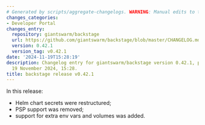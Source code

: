 ```yaml
---
# Generated by scripts/aggregate-changelogs. WARNING: Manual edits to this files will be overwritten.
changes_categories:
- Developer Portal
changes_entry:
  repository: giantswarm/backstage
  url: https://github.com/giantswarm/backstage/blob/master/CHANGELOG.md#0421---2024-11-19
  version: 0.42.1
  version_tag: v0.42.1
date: '2024-11-19T15:28:19'
description: Changelog entry for giantswarm/backstage version 0.42.1, published on
  19 November 2024, 15:28.
title: backstage release v0.42.1
---
```


In this release:
- Helm chart secrets were restructured;
- PSP support was removed;
- support for extra env vars and volumes was added.
